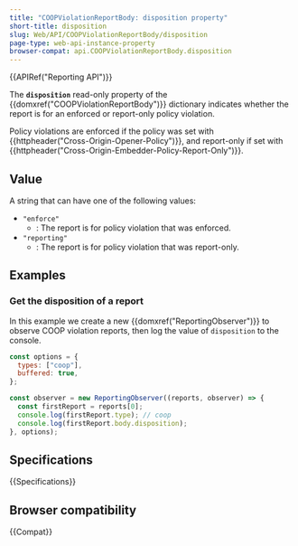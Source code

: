 ```yaml
---
title: "COOPViolationReportBody: disposition property"
short-title: disposition
slug: Web/API/COOPViolationReportBody/disposition
page-type: web-api-instance-property
browser-compat: api.COOPViolationReportBody.disposition
---
```


{{APIRef("Reporting API")}}

The **`disposition`** read-only property of the {{domxref("COOPViolationReportBody")}} dictionary indicates whether the report is for an enforced or report-only policy violation.

Policy violations are enforced if the policy was set with {{httpheader("Cross-Origin-Opener-Policy")}}, and report-only if set with {{httpheader("Cross-Origin-Embedder-Policy-Report-Only")}}.

## Value

A string that can have one of the following values:

- `"enforce"`
  - : The report is for policy violation that was enforced.
- `"reporting"`
  - : The report is for policy violation that was report-only.

## Examples

### Get the disposition of a report

In this example we create a new {{domxref("ReportingObserver")}} to observe COOP violation reports, then log the value of `disposition` to the console.

```js
const options = {
  types: ["coop"],
  buffered: true,
};

const observer = new ReportingObserver((reports, observer) => {
  const firstReport = reports[0];
  console.log(firstReport.type); // coop
  console.log(firstReport.body.disposition);
}, options);
```

## Specifications

{{Specifications}}

## Browser compatibility

{{Compat}}
